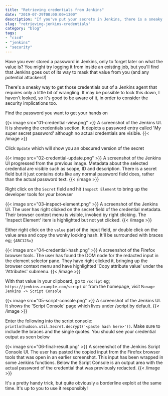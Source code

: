 ```yaml
---
title: "Retrieving credentials from Jenkins"
date: "2019-07-29T00:00:00+1300"
description: "If you've put your secrets in Jenkins, there is a sneaky backdoor to get them out again"
slug: "retrieving-jenkins-credentials"
category: "blog"
tags:
- "cicd"
- "jenkins"
- "security"
---
```


Have you ever stored a password in Jenkins, only to forget later on what the value is? You might try logging it from inside an existing job, but you'll find that Jenkins goes out of its way to mask that value from you (and any potential attackers!)

There's a sneaky way to get those credentials out of a Jenkins agent that requires only a little bit of wrangling. It may be possible to lock this down, I haven't looked, so it's good to be aware of it, in order to consider the security implications too.

Find the password you want to get your hands on

{{< image src="01-credential-view.png" >}}
A screenshot of the Jenkins UI. It is showing the credentials section. It depicts a password entry called 'My super secret password' although no actual credentials are visible.
{{< /image >}}

Click `Update` which will show you an obscured version of the secret

{{< image src="02-credential-update.png" >}}
A screenshot of the Jenkins UI progressed from the previous image. Metadata about the selected credential are visible such as scope, ID and description. There is a secret field but it just contains dots like any normal password field does, rather than the actual password text.
{{< /image >}}

Right click on the `Secret` field and hit `Inspect Element` to bring up the developer tools for your browser

{{< image src="03-inspect-element.png" >}}
A screenshot of the Jenkins UI. The user has right clicked on the secret field of the credential metadata. Their browser context menu is visible, invoked by right clicking. The 'Inspect Element' item is highlighted but not yet clicked.
{{< /image >}}

Either right click on the `value` part of the input field, or double click on the value area and copy the wonky looking hash. It'll be surrounded with braces eg; `{ABC123=}`

{{< image src="04-credential-hash.png" >}}
A screenshot of the Firefox browser tools. The user has found the DOM node for the redacted input in the element selector pane. They have right clicked it, bringing up the browser context menu and have highlighted 'Copy attribute value' under the 'Attributes' submenu.
{{< /image >}}

With that value in your clipboard, go to `/script` eg; `https://jenkins.example.com/script` or from the homepage, visit `Manage Jenkins -> Script Console`

{{< image src="05-script-console.png" >}}
A screenshot of the Jenkins UI. It shows the 'Script Console' page which lives under /script by default.
{{< /image >}}

Enter the following into the script console: `println(hudson.util.Secret.decrypt('<paste hash here>'))`. Make sure to include the braces and the single quotes. You should see your credential output as seen below

{{< image src="06-final-result.png" >}}
A screenshot of the Jenkins Script Console UI. The user has pasted the copied input from the Firefox browser tools that was open in an earlier screenshot. This input has been wrapped in some Jenkins functions. Below the Script Console is an output area with the actual password of the credential that was previously redacted.
{{< /image >}}

It's a pretty handy trick, but quite obviously a borderline exploit at the same time. It's up to you to use it responsibly!

